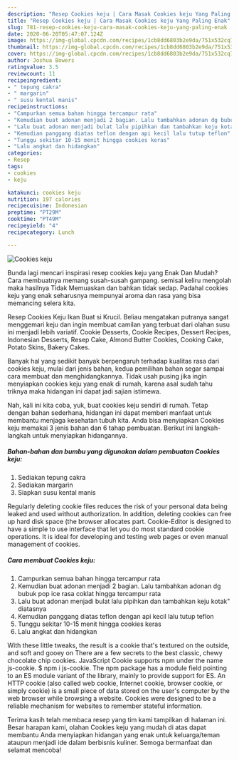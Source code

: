```yaml
---
description: "Resep Cookies keju | Cara Masak Cookies keju Yang Paling Enak"
title: "Resep Cookies keju | Cara Masak Cookies keju Yang Paling Enak"
slug: 781-resep-cookies-keju-cara-masak-cookies-keju-yang-paling-enak
date: 2020-06-20T05:47:07.124Z
image: https://img-global.cpcdn.com/recipes/1cb8dd6803b2e9da/751x532cq70/cookies-keju-foto-resep-utama.jpg
thumbnail: https://img-global.cpcdn.com/recipes/1cb8dd6803b2e9da/751x532cq70/cookies-keju-foto-resep-utama.jpg
cover: https://img-global.cpcdn.com/recipes/1cb8dd6803b2e9da/751x532cq70/cookies-keju-foto-resep-utama.jpg
author: Joshua Bowers
ratingvalue: 3.5
reviewcount: 11
recipeingredient:
- " tepung cakra"
- " margarin"
- " susu kental manis"
recipeinstructions:
- "Campurkan semua bahan hingga tercampur rata"
- "Kemudian buat adonan menjadi 2 bagian. Lalu tambahkan adonan dg bubuk pop ice rasa coklat hingga tercampur rata"
- "Lalu buat adonan menjadi bulat lalu pipihkan dan tambahkan keju kotak&#34; diatasnya"
- "Kemudian panggang diatas teflon dengan api kecil lalu tutup teflon"
- "Tunggu sekitar 10-15 menit hingga cookies keras"
- "Lalu angkat dan hidangkan"
categories:
- Resep
tags:
- cookies
- keju

katakunci: cookies keju 
nutrition: 197 calories
recipecuisine: Indonesian
preptime: "PT29M"
cooktime: "PT49M"
recipeyield: "4"
recipecategory: Lunch

---
```



![Cookies keju](https://img-global.cpcdn.com/recipes/1cb8dd6803b2e9da/751x532cq70/cookies-keju-foto-resep-utama.jpg)

Bunda lagi mencari inspirasi resep cookies keju yang Enak Dan Mudah? Cara membuatnya memang susah-susah gampang. semisal keliru mengolah maka hasilnya Tidak Memuaskan dan bahkan tidak sedap. Padahal cookies keju yang enak seharusnya mempunyai aroma dan rasa yang bisa memancing selera kita.

Resep Cookies Keju Ikan Buat si Krucil. Beliau mengatakan putranya sangat menggemari keju dan ingin membuat camilan yang terbuat dari olahan susu ini menjadi lebih variatif. Cookie Desserts, Cookie Recipes, Dessert Recipes, Indonesian Desserts, Resep Cake, Almond Butter Cookies, Cooking Cake, Potato Skins, Bakery Cakes.

Banyak hal yang sedikit banyak berpengaruh terhadap kualitas rasa dari cookies keju, mulai dari jenis bahan, kedua pemilihan bahan segar sampai cara membuat dan menghidangkannya. Tidak usah pusing jika ingin menyiapkan cookies keju yang enak di rumah, karena asal sudah tahu triknya maka hidangan ini dapat jadi sajian istimewa.


Nah, kali ini kita coba, yuk, buat cookies keju sendiri di rumah. Tetap dengan bahan sederhana, hidangan ini dapat memberi manfaat untuk membantu menjaga kesehatan tubuh kita. Anda bisa menyiapkan Cookies keju memakai 3 jenis bahan dan 6 tahap pembuatan. Berikut ini langkah-langkah untuk menyiapkan hidangannya.

<!--inarticleads1-->

##### Bahan-bahan dan bumbu yang digunakan dalam pembuatan Cookies keju:

1. Sediakan  tepung cakra
1. Sediakan  margarin
1. Siapkan  susu kental manis


Regularly deleting cookie files reduces the risk of your personal data being leaked and used without authorization. In addition, deleting cookies can free up hard disk space (the browser allocates part. Cookie-Editor is designed to have a simple to use interface that let you do most standard cookie operations. It is ideal for developing and testing web pages or even manual management of cookies. 

<!--inarticleads2-->

##### Cara membuat Cookies keju:

1. Campurkan semua bahan hingga tercampur rata
1. Kemudian buat adonan menjadi 2 bagian. Lalu tambahkan adonan dg bubuk pop ice rasa coklat hingga tercampur rata
1. Lalu buat adonan menjadi bulat lalu pipihkan dan tambahkan keju kotak&#34; diatasnya
1. Kemudian panggang diatas teflon dengan api kecil lalu tutup teflon
1. Tunggu sekitar 10-15 menit hingga cookies keras
1. Lalu angkat dan hidangkan


With these little tweaks, the result is a cookie that&#39;s textured on the outside, and soft and gooey on There are a few secrets to the best classic, chewy chocolate chip cookies. JavaScript Cookie supports npm under the name js-cookie. $ npm i js-cookie. The npm package has a module field pointing to an ES module variant of the library, mainly to provide support for ES. An HTTP cookie (also called web cookie, Internet cookie, browser cookie, or simply cookie) is a small piece of data stored on the user&#39;s computer by the web browser while browsing a website. Cookies were designed to be a reliable mechanism for websites to remember stateful information. 

Terima kasih telah membaca resep yang tim kami tampilkan di halaman ini. Besar harapan kami, olahan Cookies keju yang mudah di atas dapat membantu Anda menyiapkan hidangan yang enak untuk keluarga/teman ataupun menjadi ide dalam berbisnis kuliner. Semoga bermanfaat dan selamat mencoba!
